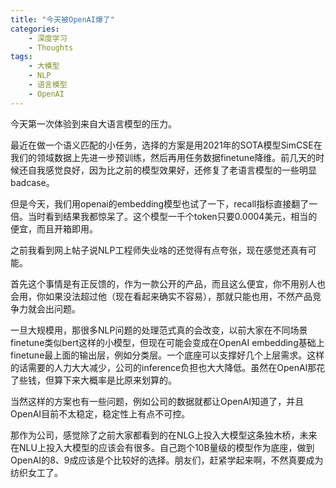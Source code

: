 ```yaml
---
title: "今天被OpenAI爆了"
categories: 
    - 深度学习
    - Thoughts
tags: 
    - 大模型
    - NLP
    - 语言模型
    - OpenAI
---
```


今天第一次体验到来自大语言模型的压力。

最近在做一个语义匹配的小任务，选择的方案是用2021年的SOTA模型SimCSE在我们的领域数据上先进一步预训练，然后再用任务数据finetune降维。前几天的时候还自我感觉良好，因为比之前的模型效果好，还修复了老语言模型的一些明显badcase。

但是今天，我们用openai的embedding模型也试了一下，recall指标直接翻了一倍。当时看到结果我都惊呆了。这个模型一千个token只要0.0004美元，相当的便宜，而且开箱即用。

之前我看到网上帖子说NLP工程师失业啥的还觉得有点夸张，现在感觉还真有可能。

首先这个事情是有正反馈的，作为一款公开的产品，而且这么便宜，你不用别人也会用，你如果没法超过他（现在看起来确实不容易），那就只能也用，不然产品竞争力就会出问题。

一旦大规模用，那很多NLP问题的处理范式真的会改变，以前大家在不同场景finetune类似bert这样的小模型，但现在可能会变成在OpenAI embedding基础上finetune最上面的输出层，例如分类层。一个底座可以支撑好几个上层需求。这样的话需要的人力大大减少，公司的inference负担也大大降低。虽然在OpenAI那花了些钱，但算下来大概率是比原来划算的。

当然这样的方案也有一些问题，例如公司的数据就都让OpenAI知道了，并且OpenAI目前不太稳定，稳定性上有点不可控。

那作为公司，感觉除了之前大家都看到的在NLG上投入大模型这条独木桥，未来在NLU上投入大模型的应该会有很多。自己跑个10B量级的模型作为底座，做到OpenAI的8、9成应该是个比较好的选择。朋友们，赶紧学起来啊，不然真要成为纺织女工了。